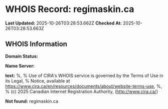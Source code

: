 # WHOIS Record: regimaskin.ca

**Last Updated:** 2025-10-26T03:28:53.662Z
**Checked At:** 2025-10-26T03:28:53.663Z

## WHOIS Information

**Domain Status:** 

**Name Server:** 

**text:** %, % Use of CIRA's WHOIS service is governed by the Terms of Use in its Legal, % Notice, available at https://www.cira.ca/en/resources/documents/about/website-terms-use, %, % (c) 2025 Canadian Internet Registration Authority, (http://www.cira.ca/)

**Not found:** regimaskin.ca

